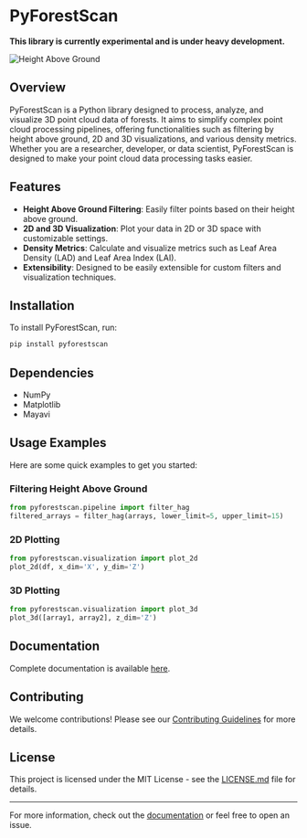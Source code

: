 # PyForestScan

__This library is currently experimental and is under heavy development.__

![Height Above Ground](https://github.com/iosefa/PyForestScan/screenshots/hag.png)

## Overview

PyForestScan is a Python library designed to process, analyze, and visualize 3D point cloud data of forests.
It aims to simplify complex point cloud processing pipelines, offering functionalities such as filtering by
height above ground, 2D and 3D visualizations, and various density metrics. Whether you are a researcher, developer,
or data scientist, PyForestScan is designed to make your point cloud data processing tasks easier.

## Features

- **Height Above Ground Filtering**: Easily filter points based on their height above ground.
- **2D and 3D Visualization**: Plot your data in 2D or 3D space with customizable settings.
- **Density Metrics**: Calculate and visualize metrics such as Leaf Area Density (LAD) and Leaf Area Index (LAI).
- **Extensibility**: Designed to be easily extensible for custom filters and visualization techniques.

## Installation

To install PyForestScan, run:

```bash
pip install pyforestscan
```

## Dependencies

- NumPy
- Matplotlib
- Mayavi

## Usage Examples

Here are some quick examples to get you started:

### Filtering Height Above Ground

```python
from pyforestscan.pipeline import filter_hag
filtered_arrays = filter_hag(arrays, lower_limit=5, upper_limit=15)
```

### 2D Plotting

```python
from pyforestscan.visualization import plot_2d
plot_2d(df, x_dim='X', y_dim='Z')
```

### 3D Plotting

```python
from pyforestscan.visualization import plot_3d
plot_3d([array1, array2], z_dim='Z')
```

## Documentation

Complete documentation is available [here](https://pyforestscan.readthedocs.io/).

## Contributing

We welcome contributions! Please see our [Contributing Guidelines](CONTRIBUTING.md) for more details.

## License

This project is licensed under the MIT License - see the [LICENSE.md](LICENSE.md) file for details.

---

For more information, check out the [documentation](https://pyforestscan.readthedocs.io/) or feel free to open an issue.
